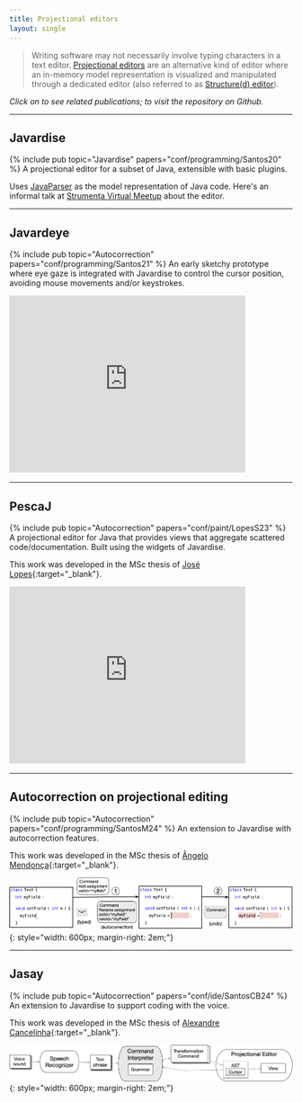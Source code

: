 ```yaml
---
title: Projectional editors
layout: single
---
```


> Writing software may not necessarily involve typing characters in a text editor. [Projectional editors](https://martinfowler.com/bliki/ProjectionalEditing.html) are an alternative kind of editor where an in-memory model representation is visualized and manipulated through a dedicated editor (also referred to as [Structure(d) editor](https://en.wikipedia.org/wiki/Structure_editor)).

*Click on <i class="fa fa-book"></i> to see related publications;  <i class="fa fa-github"></i> to visit the repository on Github.*

***

## Javardise <a href="https://github.com/andre-santos-pt/javardise"><i class="fa fa-github fa-lg"></i></a>
{% include pub topic="Javardise" papers="conf/programming/Santos20" %}  A projectional editor for a subset of Java, extensible with basic plugins. 

Uses [JavaParser](https://javaparser.org) as the model representation of Java code. Here's an informal talk at [Strumenta Virtual Meetup](https://www.youtube.com/watch?v=YAtE3qC6C5w) about the editor.

***

## Javardeye
{% include pub topic="Autocorrection" papers="conf/programming/Santos21" %} An early sketchy prototype where eye gaze is integrated with Javardise to control the cursor position, avoiding mouse movements and/or keystrokes.

<iframe width="420" height="315" src="https://www.youtube.com/embed/o0qS2GJ85xk?si=KA2dfVUvA-TJAPVt" frameborder="0" allowfullscreen></iframe>

***

## PescaJ <a href="https://github.com/Jose-f-Lopes/PescaJ"><i class="fa fa-github fa-lg"></i></a>
{% include pub topic="Autocorrection" papers="conf/paint/LopesS23" %} A projectional editor for Java that provides views that aggregate scattered code/documentation. Built using the widgets of Javardise.

This work was developed in the MSc thesis of [José Lopes](https://www.linkedin.com/in/jose-fau-lopes/){:target="_blank"}.

<iframe width="420" height="315" src="https://www.youtube.com/embed/YLuqTLYFgqw?si=h9xUqczgpYj9owWP" frameborder="0" allowfullscreen></iframe>

***

## Autocorrection on projectional editing <a href="https://github.com/andre-santos-pt/javardise"><i class="fa fa-github fa-lg"></i></a>
{% include pub topic="Autocorrection" papers="conf/programming/SantosM24" %}  An extension to Javardise with autocorrection features.

This work was developed in the MSc thesis of [Ângelo Mendonça](https://www.linkedin.com/in/ângelo-miguel-de-lima-mendonça-1b657b1b9/){:target="_blank"}.

![Autocorrection](images/autocorrection.png){: style="width: 600px; margin-right: 2em;"}

***

## Jasay
{% include pub topic="Autocorrection" papers="conf/ide/SantosCB24" %}  An extension to Javardise to support coding with the voice.

This work was developed in the MSc thesis of [Alexandre Cancelinha](https://www.linkedin.com/in/alexandre-cancelinha-9849081a3/){:target="_blank"}.

![Jasay](images/jasay.png){: style="width: 600px; margin-right: 2em;"}
